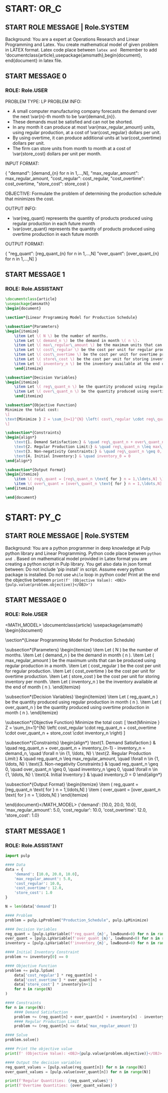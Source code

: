 # START: OR_C 
## START ROLE MESSAGE | Role.SYSTEM 
Background: You are a expert at Operations Research and Linear Programming and Latex. You create mathematical model of given problem in LATEX format. Latex code place between ```latex and ``` Remember to add 'documentclass{article},usepackage{amsmath},begin{document}, end{document} in latex file. 
## START MESSAGE 0 
### ROLE: Role.USER
<DESCRIPTION>
PROBLEM TYPE: LP
PROBLEM INFO:

- A small computer manufacturing company forecasts the demand over the next \var{n}-th month to be \var{demand_{n}}.
- These demands must be satisfied and can not be shorted.
- In any month it can produce at most \var{max_regular_amount} units, using regular production, at a cost of \var{cost_regular} dollars per unit. 
- By using overtime, it can produce additional units at \var{cost_overtime} dollars per unit. 
- The firm can store units from month to month at a cost of \var{store_cost} dollars per unit per month. 

INPUT FORMAT:

{
	"demand": [demand_{n} for n in 1,...,N],
	"max_regular_amount": max_regular_amount,
	"cost_regular": cost_regular,
	"cost_overtime": cost_overtime,
	"store_cost": store_cost
}


OBJECTIVE: Formulate the problem of determining the production schedule that minimizes the cost.

OUTPUT INFO:

- \var{reg_quant} represents the quantity of products produced using regular production in each future month
- \var{over_quant} represents the quantity of products produced using overtime production in each future month

OUTPUT FORMAT:

{
	"reg_quant": [reg_quant_{n} for n in 1,...,N]
	"over_quant": [over_quant_{n} for n in 1,...,N]
}
</DESCRIPTION>


## START MESSAGE 1 
### ROLE: Role.ASSISTANT
```latex
\documentclass{article}
\usepackage{amsmath}
\begin{document}

\section*{Linear Programming Model for Production Schedule}

\subsection*{Parameters}
\begin{itemize}
    \item Let \( N \) be the number of months.
    \item Let \( demand_n \) be the demand in month \( n \).
    \item Let \( max\_regular\_amount \) be the maximum units that can be produced using regular production in a month.
    \item Let \( cost\_regular \) be the cost per unit for regular production.
    \item Let \( cost\_overtime \) be the cost per unit for overtime production.
    \item Let \( store\_cost \) be the cost per unit for storing inventory per month.
    \item Let \( inventory_n \) be the inventory available at the end of month \( n \).
    \end{itemize}

\subsection*{Decision Variables}
\begin{itemize}
    \item Let \( reg\_quant_n \) be the quantity produced using regular production in month \( n \).
    \item Let \( over\_quant_n \) be the quantity produced using overtime production in month \( n \).
    \end{itemize}

\subsection*{Objective Function}
Minimize the total cost:
\[
\text{Minimize } Z = \sum_{n=1}^{N} \left( cost\_regular \cdot reg\_quant_n + cost\_overtime \cdot over\_quant_n + store\_cost \cdot inventory_n \right)
\]

\subsection*{Constraints}
\begin{align*}
    \text{1. Demand Satisfaction:} & \quad reg\_quant_n + over\_quant_n + inventory_{n-1} - inventory_n = demand_n, \quad \forall n \in \{1, \ldots, N\} \\
    \text{2. Regular Production Limit:} & \quad reg\_quant_n \leq max\_regular\_amount, \quad \forall n \in \{1, \ldots, N\} \\
    \text{3. Non-negativity Constraints:} & \quad reg\_quant_n \geq 0, \quad over\_quant_n \geq 0, \quad inventory_n \geq 0, \quad \forall n \in \{1, \ldots, N\} \\
    \text{4. Initial Inventory:} & \quad inventory_0 = 0
\end{align*}

\subsection*{Output Format}
\begin{itemize}
    \item \( reg\_quant = [reg\_quant_n \text{ for } n = 1,\ldots,N] \)
    \item \( over\_quant = [over\_quant_n \text{ for } n = 1,\ldots,N] \)
\end{itemize}

\end{document}
```

# START: PY_C 
## START ROLE MESSAGE | Role.SYSTEM 
Background: You are a python programmer in deep knowledge at Pulp python library and Linear Programming. Python code place between ```python and ```. Based on mathematical model provided in Latex format you are creating a python script in Pulp library. You get also data in json format between: <DATA></DATA> Do not include 'pip install' in script. Assume every python package is installed. Do not use `while` loop in python code! Print at the end the objective between <OBJ></OBJ> `print(f' (Objective Value): <OBJ>{pulp.value(problem.objective)}</OBJ>')` 
## START MESSAGE 0 
### ROLE: Role.USER
<MATH_MODEL>
\documentclass{article}
\usepackage{amsmath}
\begin{document}

\section*{Linear Programming Model for Production Schedule}

\subsection*{Parameters}
\begin{itemize}
    \item Let \( N \) be the number of months.
    \item Let \( demand_n \) be the demand in month \( n \).
    \item Let \( max\_regular\_amount \) be the maximum units that can be produced using regular production in a month.
    \item Let \( cost\_regular \) be the cost per unit for regular production.
    \item Let \( cost\_overtime \) be the cost per unit for overtime production.
    \item Let \( store\_cost \) be the cost per unit for storing inventory per month.
    \item Let \( inventory_n \) be the inventory available at the end of month \( n \).
    \end{itemize}

\subsection*{Decision Variables}
\begin{itemize}
    \item Let \( reg\_quant_n \) be the quantity produced using regular production in month \( n \).
    \item Let \( over\_quant_n \) be the quantity produced using overtime production in month \( n \).
    \end{itemize}

\subsection*{Objective Function}
Minimize the total cost:
\[
\text{Minimize } Z = \sum_{n=1}^{N} \left( cost\_regular \cdot reg\_quant_n + cost\_overtime \cdot over\_quant_n + store\_cost \cdot inventory_n \right)
\]

\subsection*{Constraints}
\begin{align*}
    \text{1. Demand Satisfaction:} & \quad reg\_quant_n + over\_quant_n + inventory_{n-1} - inventory_n = demand_n, \quad \forall n \in \{1, \ldots, N\} \\
    \text{2. Regular Production Limit:} & \quad reg\_quant_n \leq max\_regular\_amount, \quad \forall n \in \{1, \ldots, N\} \\
    \text{3. Non-negativity Constraints:} & \quad reg\_quant_n \geq 0, \quad over\_quant_n \geq 0, \quad inventory_n \geq 0, \quad \forall n \in \{1, \ldots, N\} \\
    \text{4. Initial Inventory:} & \quad inventory_0 = 0
\end{align*}

\subsection*{Output Format}
\begin{itemize}
    \item \( reg\_quant = [reg\_quant_n \text{ for } n = 1,\ldots,N] \)
    \item \( over\_quant = [over\_quant_n \text{ for } n = 1,\ldots,N] \)
\end{itemize}

\end{document}</MATH_MODEL>
<DATA>
{'demand': [10.0, 20.0, 10.0], 'max_regular_amount': 5.0, 'cost_regular': 10.0, 'cost_overtime': 12.0, 'store_cost': 1.0}</DATA>


## START MESSAGE 1 
### ROLE: Role.ASSISTANT
```python
import pulp

#### Data
data = {
    'demand': [10.0, 20.0, 10.0],
    'max_regular_amount': 5.0,
    'cost_regular': 10.0,
    'cost_overtime': 12.0,
    'store_cost': 1.0
}

N = len(data['demand'])

#### Problem
problem = pulp.LpProblem("Production_Schedule", pulp.LpMinimize)

#### Decision Variables
reg_quant = [pulp.LpVariable(f'reg_quant_{n}', lowBound=0) for n in range(1, N+1)]
over_quant = [pulp.LpVariable(f'over_quant_{n}', lowBound=0) for n in range(1, N+1)]
inventory = [pulp.LpVariable(f'inventory_{n}', lowBound=0) for n in range(N+1)]

#### Initial Inventory Constraint
problem += inventory[0] == 0

#### Objective Function
problem += pulp.lpSum(
    data['cost_regular'] * reg_quant[n] + 
    data['cost_overtime'] * over_quant[n] + 
    data['store_cost'] * inventory[n+1]
    for n in range(N)
)

#### Constraints
for n in range(N):
    #### Demand Satisfaction
    problem += (reg_quant[n] + over_quant[n] + inventory[n] - inventory[n+1] == data['demand'][n])
    #### Regular Production Limit
    problem += (reg_quant[n] <= data['max_regular_amount'])

#### Solve
problem.solve()

#### Print the objective value
print(f' (Objective Value): <OBJ>{pulp.value(problem.objective)}</OBJ>')

#### Output the decision variables
reg_quant_values = [pulp.value(reg_quant[n]) for n in range(N)]
over_quant_values = [pulp.value(over_quant[n]) for n in range(N)]

print(f'Regular Quantities: {reg_quant_values}')
print(f'Overtime Quantities: {over_quant_values}')
```

